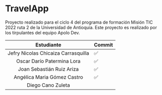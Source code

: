 # TravelApp
Proyecto realizado para el ciclo 4 del programa de formación Misión TIC 2022 ruta 2 de la Universidad de Antioquia. Este proyecto es realizado por los tirpulantes del equipo Apolo Dev.

|            Estudiante               | Commit  |
|:-----------------------------------:|---------|
|Jefry Nicolas Chicaiza Carrasquilla  |  ✅   |
|Oscar Darío Patermina Lora           |  ✅   |
|Joan Sebastián Ruiz Ariza            |  ✅   |
|Angélica Maria Gómez Castro          |  ✅   |
|Diego Cano Zuleta                    |       |
